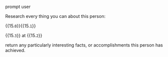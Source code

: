 prompt user

Research every thing you can about this  person:

{{15.`0`}}{{15.`1`}}

{{15.`3`}} at {{15.`2`}}

return any particularly interesting facts, or accomplishments this person has achieved.
